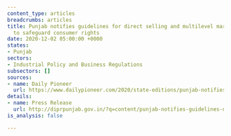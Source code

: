 ```yaml
---
content_type: articles
breadcrumbs: articles
title: Punjab notifies guidelines for direct selling and multilevel marketing entities
  to safeguard consumer rights
date: 2020-12-02 05:00:00 +0000
states:
- Punjab
sectors:
- Industrial Policy and Business Regulations
subsectors: []
sources:
- name: Daily Pioneer
  url: https://www.dailypioneer.com/2020/state-editions/punjab-notifies-guidelines-for-direct-selling.html
details:
- name: Press Release
  url: http://diprpunjab.gov.in/?q=content/punjab-notifies-guidelines-direct-sellingmulti-level-marketing-entities-safeguard-consumer
is_analysis: false

---
```

